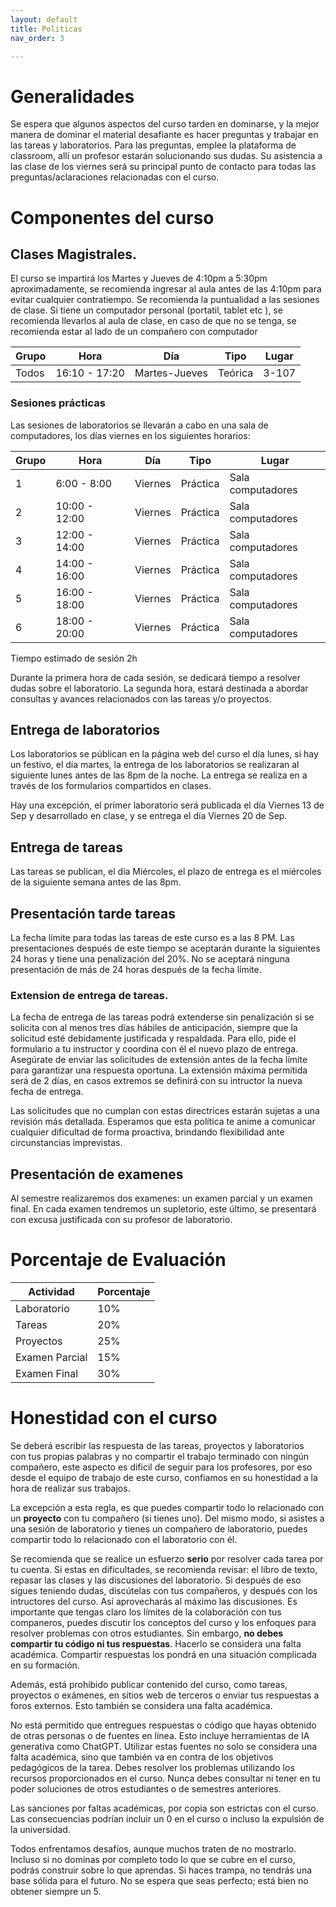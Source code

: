 ```yaml
---
layout: default
title: Politicas
nav_order: 3

---
```

<!-- 
# Configuration


Just the Docs has some specific configuration parameters that can be defined in your Jekyll site's \_config.yml file.
{: .fs-6 .fw-300 }


---

View this site's [\_config.yml](https://github.com/just-the-docs/just-the-docs/tree/main/_config.yml) file as an example.

## Site logo

```yaml
# Set a path/url to a logo that will be displayed instead of the title
logo: "/assets/images/just-the-docs.png"
```
 -->




# Generalidades


Se espera que algunos aspectos del curso tarden en dominarse, y la mejor manera de dominar el material desafiante es hacer preguntas y trabajar en las tareas y laboratorios. Para las preguntas, emplee la plataforma de classroom, allí un profesor estarán solucionando sus dudas. Su asistencia a las clase de los viernes será su principal punto de contacto para todas las preguntas/aclaraciones relacionadas con el curso. 

<!-- 
Si necesita ayudas adicionales, el día lunes entre 8:00-10:00am, se resolverán.  -->

# Componentes del curso


## Clases Magistrales.

El curso se impartirá los Martes y Jueves de 4:10pm a 5:30pm aproximadamente, se recomienda ingresar al aula antes de las 4:10pm para evitar cualquier contratiempo. Se recomienda la puntualidad a las sesiones de clase. Si tiene un computador personal (portatil, tablet etc ), se recomienda llevarlos al aula de clase, en caso de que no se tenga, se recomienda estar al lado de un compañero con computador 
 

| Grupo | Hora        | Día     | Tipo|Lugar|
|-------|-------------|---------|--------|----|
| Todos | 16:10 - 17:20| Martes-Jueves |Teórica|3-107|



### Sesiones prácticas

Las sesiones de laboratorios se llevarán a cabo en una sala de computadores,  los días viernes en los siguientes horarios:

| Grupo | Hora        | Día     | Tipo|Lugar|
|-------|-------------|---------|--------|----|
| 1     | 6:00 - 8:00| Viernes |Práctica|Sala computadores|
| 2     | 10:00 - 12:00| Viernes |Práctica|Sala computadores|
| 3     | 12:00 - 14:00| Viernes |Práctica|Sala computadores|
| 4     | 14:00 - 16:00| Viernes |Práctica|Sala computadores|
| 5     | 16:00 - 18:00| Viernes |Práctica|Sala computadores|
| 6     | 18:00 - 20:00| Viernes |Práctica|Sala computadores|

Tiempo estimado de sesión 2h

Durante la primera hora de cada sesión, se dedicará tiempo a resolver dudas sobre el laboratorio. La segunda hora, estará destinada a abordar consultas y avances relacionados con las tareas y/o proyectos.


## Entrega de laboratorios

Los laboratorios se públican en la página web del curso el día lunes, si hay un festivo, el día martes, la entrega de los laboratorios se realizaran al siguiente lunes antes de las 8pm de la noche. La entrega se realiza en a través de los formularios compartidos en clases.

Hay una excepción, el  primer laboratorio será publicada el día Viernes 13 de Sep y desarrollado en clase, y se entrega el día Viernes 20 de Sep.

## Entrega de tareas

Las tareas se publican, el día Miércoles, el plazo de entrega es el  miércoles  de la siguiente semana antes de las 8pm.

<!-- Hay una escepción, la primera tarea será publicada el dia Viernes 13 de Sep y se entrega el dia Viernes 20 Sep en la sesión de  laboratorio de ese día.  -->

## Presentación tarde tareas

La fecha límite para todas las tareas de este curso es a las 8 PM. Las presentaciones después de este tiempo se aceptarán durante la siguientes 24 horas y tiene una penalización del  20%. No se aceptará ninguna presentación de más de 24 horas después de la fecha límite.


### Extension de entrega de tareas.

La fecha de entrega de las tareas podrá extenderse sin penalización si se solicita con al menos tres días hábiles de anticipación, siempre que la solicitud esté debidamente justificada y respaldada. Para ello, pide el formulario a tu instructor y coordina con él el nuevo plazo de entrega. Asegúrate de enviar las solicitudes de extensión antes de la fecha límite para garantizar una respuesta oportuna. La extensión máxima permitida será de 2 días, en casos extremos se definirá con su intructor la nueva fecha de entrega.

Las solicitudes que no cumplan con estas directrices estarán sujetas a una revisión más detallada. Esperamos que esta política te anime a comunicar cualquier dificultad de forma proactiva, brindando flexibilidad ante circunstancias imprevistas.


## Presentación de examenes

Al semestre realizaremos dos examenes: un examen parcial y un examen final. En cada examen tendremos un supletorio, este último, se presentará con excusa justificada con su profesor de laboratorio. 


# Porcentaje de Evaluación 

| Actividad            | Porcentaje |
|----------------------|------------|
| Laboratorio          | 10%        |
| Tareas               | 20%        |
| Proyectos            | 25%        |
| Examen Parcial       | 15%        |
| Examen Final         | 30%        |


# Honestidad con el curso

Se deberá escribir  las respuesta de las tareas, proyectos y laboratorios  
con tus propias palabras y no compartir el trabajo terminado con ningún compañero, este aspecto es dificil de seguir para los profesores, por eso desde el equipo de trabajo de este curso, confiamos en su honestidad a la hora de realizar sus trabajos.  

La  excepción a esta regla,  es que puedes compartir todo lo relacionado con un **proyecto** con tu compañero (si tienes uno). Del mismo modo, si asistes a una sesión de laboratorio y tienes un compañero de laboratorio, puedes compartir todo lo relacionado con el  laboratorio con él.

Se recomienda que se realice un  esfuerzo **serio** por resolver cada tarea por tu cuenta. Si estas en dificultades, se recomienda revisar: el libro de texto, repasar las clases y las discusiones del laboratorio. Si después de eso sigues teniendo dudas, discútelas con tus compañeros, y después con los intructores del curso. Así aprovecharás al máximo las discusiones. Es importante que tengas claro los límites de la colaboración con tus companeros, puedes discutir los conceptos del curso y los enfoques para resolver problemas con otros estudiantes. Sin embargo, **no debes compartir tu código ni tus respuestas**. Hacerlo se considera una falta académica. Compartir respuestas los pondrá en una situación complicada en su formación.

Además, está prohibido publicar contenido del curso, como tareas, proyectos o exámenes, en sitios web de terceros o enviar tus respuestas a foros externos. Esto también se considera una falta académica.

No está permitido que entregues respuestas o código que hayas obtenido de otras personas o de fuentes en línea. Esto incluye herramientas de IA generativa como ChatGPT. Utilizar estas fuentes no solo se considera una falta académica, sino que también va en contra de los objetivos pedagógicos de la tarea. Debes resolver los problemas utilizando los recursos proporcionados en el curso. Nunca debes consultar ni tener en tu poder soluciones de otros estudiantes o de semestres anteriores.

Las sanciones por faltas académicas, por copia son estrictas con el curso. Las consecuencias podrían incluir un 0 en el curso o incluso la expulsión de la universidad.

Todos enfrentamos desafíos, aunque muchos traten de no mostrarlo. Incluso si no dominas por completo todo lo que se cubre en el curso, podrás construir sobre lo que aprendas. Si haces trampa, no tendrás una base sólida para el futuro. No se espera que seas perfecto; está bien no obtener siempre un 5.
